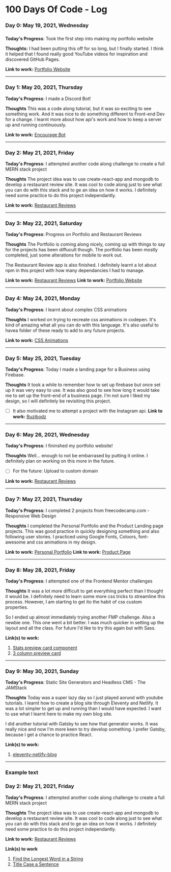 # 100 Days Of Code - Log

### Day 0: May 19, 2021, Wednesday
##### 

**Today's Progress**: Took the first step into making my portfolio website

**Thoughts:** I had been putting this off for so long, but I finally started. I think it helped that I found really good YouTube videos for inspiration and discovered GitHub Pages. 

**Link to work:** [Portfolio Website](https://github.com/BrigitteSprung/BrigitteSprung.github.io)

---

### Day 1: May 20, 2021, Thursday

**Today's Progress**: I made a Discord Bot!

**Thoughts** This was a code along tutorial, but it was so exciting to see something work. And it was nice to do something different to Front-end Dev for a change. I learnt more about how api's work and how to keep a server up and running continuously.

**Link to work:** [Encourage Bot](https://github.com/BrigitteSprung/Encourage-Bot-JS)

---

### Day 2: May 21, 2021, Friday

**Today's Progress**: I attempted another code along challenge to create a full MERN stack project

**Thoughts** The project idea was to use create-react-app and mongodb to develop a restaurant review site. It was cool to code along just to see what you can do with this stack and to ge an idea on how it works. I definitely need some practice to do this project independantly.

**Link to work:** [Restaurant Reviews](https://github.com/BrigitteSprung/Restaurant-Reviews)

---

### Day 3: May 22, 2021, Saturday

**Today's Progress**: Progress on Portfolio and Restaurant Reviews

**Thoughts** The Portfolio is coming along nicely, coming up with things to say for the projects has been diffucult though. The portfolio has been mostly completed, just some alterations for mobile to work out.

The Restaurant Review app is also finished. I definitely learnt a lot about npm in this project with how many dependancies I had to manage.

**Link to work:** [Restaurant Reviews](https://github.com/BrigitteSprung/Restaurant-Reviews)
**Link to work:** [Portfolio Website](https://github.com/BrigitteSprung/BrigitteSprung.github.io)

---

### Day 4: May 24, 2021, Monday

**Today's Progress**: I learnt about complex CSS animations

**Thoughts** I worked on trying to recreate css animations in codepen. It's kind of amazing what all you can do with this language. It's also useful to havea folder of these ready to add to any future projects.

**Link to work:** [CSS Animations](https://codepen.io/collection/QWWgwk)

---

### Day 5: May 25, 2021, Tuesday

**Today's Progress**: Today I made a landing page for a Business using Firebase.

**Thoughts** It took a while to remember how to set up firebase but once set up it was very easy to use. It was also good to see how long it would take me to set up the front-end of a business page. I'm not sure I liked my design, so I will definitely be revisiting this project. 
- [ ] It also motivated me to attempt a project with the Instagram api. 
**Link to work:** [Buzibodz](https://github.com/BrigitteSprung/buzibodz-website)

---

### Day 6: May 26, 2021, Wednesday

**Today's Progress**: I fininshed my portfolio website!

**Thoughts** Well... enough to not be embarrased by putting it online. I definitely plan on working on this more in the future.
- [ ] For the future: Upload to custom domain

**Link to work:** [Restaurant Reviews](https://github.com/BrigitteSprung.github.io)

---

### Day 7: May 27, 2021, Thursday

**Today's Progress**: I completed 2 projects from freecodecamp.com - Responsive Web Design

**Thoughts** I completed the Personal Portfolio and the Product Landing page projects. This was good practice in quickly designing something and also following user stories. I practiced using Google Fonts, Coloors, font-awesome and css animations in my design.

**Link to work:** [Personal Portfolio](https://codepen.io/brigittesprung/pen/LYWjBvm)
**Link to work:** [Product Page](https://codepen.io/brigittesprung/pen/MWpvNPr)

---

### Day 8: May 28, 2021, Friday

**Today's Progress**: I attempted one of the Frontend Mentor challenges

**Thoughts** It was a lot more difficult to get everything perfect than I thought it would be. I definitely need to learn some more css tricks to streamline this process. However, I am starting to get ito the habit of css custom properties.

So I ended up almost immediately trying another FMP challenge. Also a newbie one. This one went a bit better. I was much quicker in setting up the layout and all the class. For future I'd like to try this again but with Sass.

**Link(s) to work:** 
1. [Stats preview card component](https://github.com/BrigitteSprung/stats-preview-card-component-frontendmentor)
2. [3 column preview card](https://github.com/BrigitteSprung/3-column-preview-card-component-frontendmentor)

---


### Day 9: May 30, 2021, Sunday

**Today's Progress**: Static Site Generators and Headless CMS - The JAMStack

**Thoughts** Today was a super lazy day so I just played aorund with youtube tutorials. I learnt how to create a blog site through Eleventy and Netlify. It was a lot simpler to get up and running than I would have expected. I want to use what I learnt here to make my own blog site. 

I did another tutorial with Gatsby to see how that generator works. It was really nice and now I'm more keen to try develop something. I prefer Gatsby, because I get a chance to practice React.

**Link(s) to work:** 
1. [eleventy-netlify-blog](https://github.com/BrigitteSprung/eleventy-netlify-blog)

---

### Example text

### Day 2: May 21, 2021, Friday

**Today's Progress**: I attempted another code along challenge to create a full MERN stack project

**Thoughts** The project idea was to use create-react-app and mongodb to develop a restaurant review site. It was cool to code along just to see what you can do with this stack and to ge an idea on how it works. I definitely need some practice to do this project independantly.

**Link to work:** [Restaurant Reviews](https://github.com/BrigitteSprung/Restaurant-Reviews)



**Link(s) to work**
1. [Find the Longest Word in a String](https://www.freecodecamp.com/challenges/find-the-longest-word-in-a-string)
2. [Title Case a Sentence](https://www.freecodecamp.com/challenges/title-case-a-sentence)
